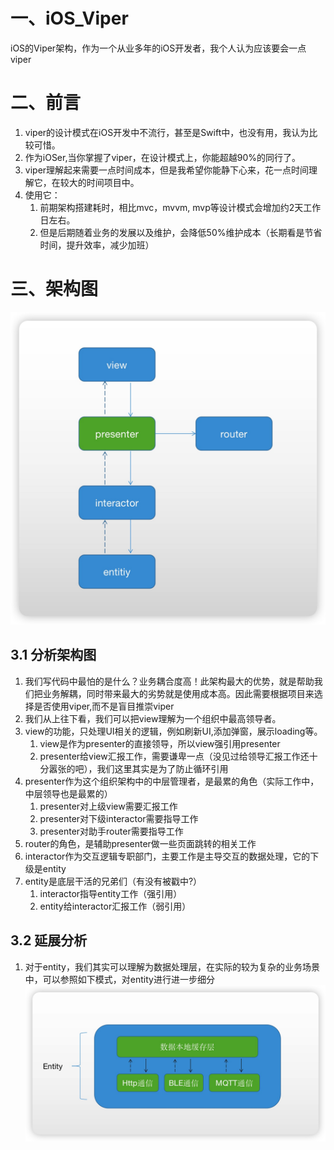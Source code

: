 # 一、iOS_Viper
iOS的Viper架构，作为一个从业多年的iOS开发者，我个人认为应该要会一点viper

# 二、前言
1. viper的设计模式在iOS开发中不流行，甚至是Swift中，也没有用，我认为比较可惜。
2. 作为iOSer,当你掌握了viper，在设计模式上，你能超越90%的同行了。
3. viper理解起来需要一点时间成本，但是我希望你能静下心来，花一点时间理解它，在较大的时间项目中。
4. 使用它：
    1. 前期架构搭建耗时，相比mvc，mvvm, mvp等设计模式会增加约2天工作日左右。
    2. 但是后期随着业务的发展以及维护，会降低50%维护成本（长期看是节省时间，提升效率，减少加班）
# 三、架构图
![](assets/16912461603331.jpg)

## 3.1 分析架构图
1. 我们写代码中最怕的是什么？业务耦合度高！此架构最大的优势，就是帮助我们把业务解耦，同时带来最大的劣势就是使用成本高。因此需要根据项目来选择是否使用viper,而不是盲目推崇viper
2. 我们从上往下看，我们可以把view理解为一个组织中最高领导者。
3. view的功能，只处理UI相关的逻辑，例如刷新UI,添加弹窗，展示loading等。
    1. view是作为presenter的直接领导，所以view强引用presenter
    2. presenter给view汇报工作，需要谦卑一点（没见过给领导汇报工作还十分嚣张的吧），我们这里其实是为了防止循环引用
4. presenter作为这个组织架构中的中层管理者，是最累的角色（实际工作中，中层领导也是最累的）
    1. presenter对上级view需要汇报工作
    2. presenter对下级interactor需要指导工作
    3. presenter对助手router需要指导工作
5. router的角色，是辅助presenter做一些页面跳转的相关工作
6. interactor作为交互逻辑专职部门，主要工作是主导交互的数据处理，它的下级是entity
7. entity是底层干活的兄弟们（有没有被戳中?）
    1. interactor指导entity工作（强引用）
    2. entity给interactor汇报工作（弱引用）
    
## 3.2 延展分析
1. 对于entity，我们其实可以理解为数据处理层，在实际的较为复杂的业务场景中，可以参照如下模式，对entity进行进一步细分
 ![](assets/16912475549488.jpg)
